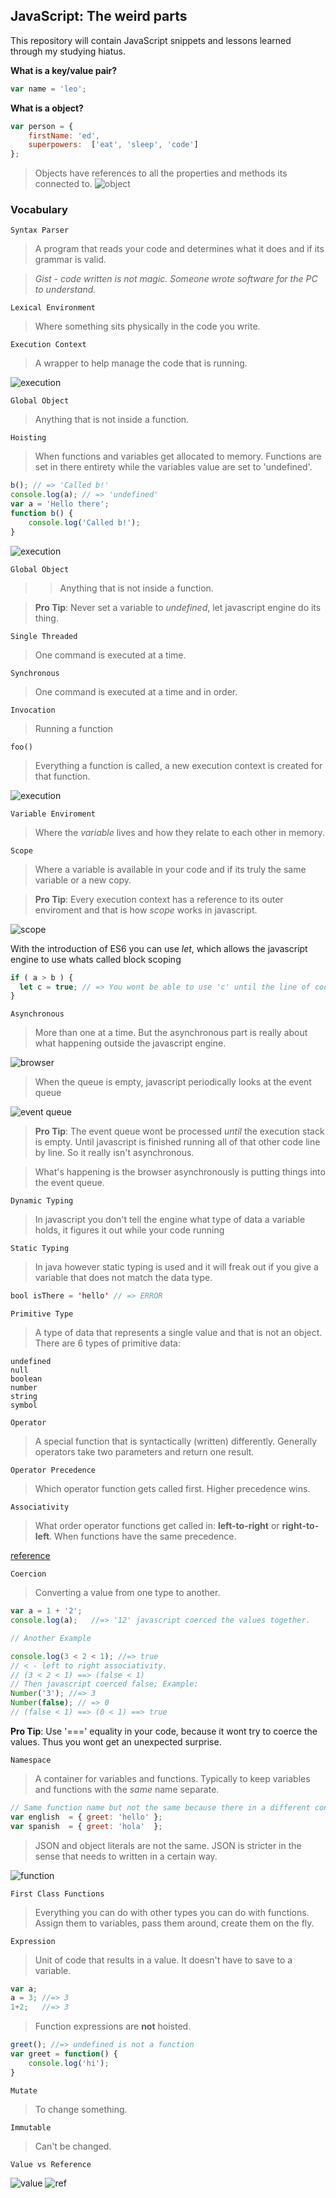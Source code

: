 ## JavaScript: The weird parts

This repository will contain JavaScript snippets and lessons learned through my studying hiatus.

**What is a key/value pair?**

```javascript
var name = 'leo';
```

**What is a object?**

```javascript
var person = {
    firstName: 'ed',
    superpowers:  ['eat', 'sleep', 'code']
};
```

> Objects have references to all the properties and methods its connected to.
![object](assets/objects.png "object references")

### Vocabulary
```
Syntax Parser
```
> A program that reads your code and determines what it does and if its grammar is valid.

> *Gist - code written is not magic. Someone wrote software for the PC to understand.*

```
Lexical Environment
```
> Where something sits physically in the code you write.

```
Execution Context
```
> A wrapper to help manage the code that is running.

![execution](assets/executionContext.PNG "example image")

```
Global Object
```
> Anything that is not inside a function.

```
Hoisting
```
> When functions and variables get allocated to memory. Functions are set in there entirety while the variables value are set to 'undefined'.

```javascript
b(); // => 'Called b!'
console.log(a); // => 'undefined'
var a = 'Hello there';
function b() {
    console.log('Called b!');
}
```
![execution](assets/hoisting.png "example image")

```
Global Object
```
>> Anything that is not inside a function.

> **Pro Tip**: Never set a variable to *undefined*, let javascript engine do its thing.

```
Single Threaded
```
> One command is executed at a time.

```
Synchronous
```
> One command is executed at a time and in order.

```
Invocation
```
> Running a function

```
foo()
```

> Everything a function is called, a new execution context is created for that function.

![execution](assets/ecStack.png "example of execution context stack")

```
Variable Enviroment
```

> Where the *variable* lives and how they relate to each other in memory.


```
Scope
```

> Where a variable is available in your code and if its truly the same variable or a new copy.

> **Pro Tip**: Every execution context has a reference to its outer enviroment and that is how *scope* works in javascript.

![scope](assets/scope.png "example of scope")

With the introduction of ES6 you can use *let*, which allows the javascript engine to use whats called block scoping

```javascript
if ( a > b ) {
  let c = true; // => You wont be able to use 'c' until the line of code is runned. if you tried to use it before, you will get an error.
}
```

```
Asynchronous
```

> More than one at a time. But the asynchronous part is really about what happening outside the javascript engine.

![browser](assets/browser.png "example of browser")

> When the queue is empty, javascript periodically looks at the event queue

![event queue](assets/eventQ.png "example of event queue")

> **Pro Tip**: The event queue wont be processed *until* the execution stack is empty. Until javascript is finished running all of that other code line by line. So it really isn't asynchronous.

> What's happening is the browser asynchronously is putting things into the event queue.

```
Dynamic Typing
```

> In javascript you don't tell the engine what type of data a variable holds, it figures it out while your code running

```
Static Typing
```

> In java however static typing is used and it will freak out if you give a variable that does not match the data type.

```java
bool isThere = 'hello' // => ERROR
```

```
Primitive Type
```

> A type of data that represents a single value and that is not an object.
> There are 6 types of primitive data:

```
undefined
null
boolean
number
string
symbol
```

```
Operator
```

> A special function that is syntactically (written) differently. Generally operators take two parameters and return one result.

```
Operator Precedence
```

> Which operator function gets called first. Higher precedence wins.

```
Associativity
```

> What order operator functions get called in: **left-to-right** or **right-to-left**. When functions have the same precedence.

[reference](https://developer.mozilla.org/en-US/docs/Web/JavaScript/Reference/Operators/Operator_Precedence)

```
Coercion
```

> Converting a value from one type to another.

```javascript
var a = 1 + '2';
console.log(a);   //=> '12' javascript coerced the values together.

// Another Example

console.log(3 < 2 < 1); //=> true
// < - left to right associativity.
// (3 < 2 < 1) ==> (false < 1)
// Then javascript coerced false; Example:
Number('3'); //=> 3
Number(false); // => 0
// (false < 1) ==> (0 < 1) ==> true
```

**Pro Tip**: Use '===' equality in your code, because it wont try to coerce the values. Thus you wont get an unexpected surprise.

```
Namespace
```

> A container for variables and functions. Typically to keep variables and functions with the *same* name separate.

```javascript
// Same function name but not the same because there in a different container.
var english  = { greet: 'hello' };
var spanish  = { greet: 'hola'  };
```


> JSON and object literals are not the same. JSON is stricter in the sense that needs to written in a certain way.

![function](assets/function.png "function example")

```
First Class Functions
```

> Everything you can do with other types you can do with functions. Assign them to variables, pass them around, create them on the fly.

```
Expression
```

> Unit of code that results in a value. It doesn't have to save to a variable.
```javascript
var a;
a = 3; //=> 3
1+2;   //=> 3
```

> Function expressions are **not** hoisted.

```javascript
greet(); //=> undefined is not a function
var greet = function() {
    console.log('hi');
}
```

```
Mutate
```

> To change something.

```
Immutable
```

> Can't be changed.

```
Value vs Reference
```

![value](assets/byValue.png "value")
![ref](assets/byRef.png "ref")

